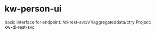# kw-person-ui 
basic interface for endpoint:  /di-rest-svc/v1/aggregateddata/ctry  Project: kw-di-rest-svc
